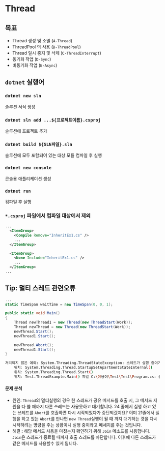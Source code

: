 # Thread

## 목표
 - Thread 생성 및 소멸 (`A-Thread`)
 - ThreadPool 의 사용 (`B-ThreadPool`)
 - Thread 일시 중지 및 삭제 (`C-ThreadInterrupt`)
 - 동기화 작업 (`D-Sync`)
 - 비동기화 작업 (`E-Async`)

## `dotnet` 실행어

### `dotnet new sln`
솔루션 서식 생성

### `dotnet sln add ...${프로젝트이름}.csproj`
솔루션에 프로젝트 추가 

### `dotnet build ${SLN파일}.sln`
솔루션에 모두 포함되어 있는 대상 모듈 컴파일 후 실행 

### `dotnet new console`
콘솔용 애플리케이션 생성

### `dotnet run`
컴파일 후 실행

### `*.csproj` 파일에서 컴파일 대상에서 제외

```xml
...
  <ItemGroup>
    <Compile Remove="InheritEx1.cs" />
    ...
  </ItemGroup>

  <ItemGroup>
    <None Include="InheritEx1.cs" />
    ...
  </ItemGroup>
...
```

## Tip: 멀티 스레드 관련오류

```cs
...
static TimeSpan waitTime = new TimeSpan(0, 0, 1);

public static void Main()
{
    Thread newThread1 = new Thread(new ThreadStart(Work));
    Thread newThread = new Thread(new ThreadStart(Work));
    newThread.Start();
    newThread1.Start();

    newThread.Abort();
    newThread1.Start();
}
```

```bash
처리되지 않은 예외: System.Threading.ThreadStateException: 스레드가 실행 중이거나 종료다.
    위치: System.Threading.Thread.StartupSetApartmentStateInternal()
    위치: System.Threading.Thread.Start()
    위치: Test.ThreadExample.Main() 파일 C:\야용이\Test\Test\Program.cs: 줄 25
```

#### 문제 분석
 - 원인: `Thread`의 멀티실행의 경우 한 스레드가 공유 메서드를 호출 시, 그 메서드 지원을 다 쓸 때까지 다른 쓰레드는 사용못하고 대기합니다. 24 줄에서 실행 하고 있는 쓰레드를 `Abort`를 호출하면 다시 시작되었다가 중단되겠지요? 이미 21줄에서 실행을 하고 있는 `Abort`를 만나면 `new Thread`실행이 될 때 까지 대기하는 것을 다시 시작하려는 명령을 주는 상황이니 실행 중이라고 메세지를 주는 것입니다.
- 해결 : 해당 메서드 사용을 마쳤는지 확인하기 위해 `Join` 메소드를 사용합니다. `Join`은 스레드가 종료될 때까지 호출 스레드를 차단합니다. 이후에 다른 스레드가 같은 메서드를 사용할수 있게 됩니다.



